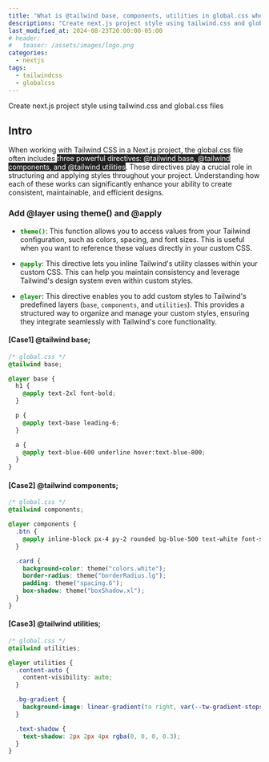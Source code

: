 ```yaml
---
title: "What is @tailwind base, components, utilities in global.css when using tailwind"
descriptions: "Create next.js project style using tailwind.css and global.css files"
last_modified_at: 2024-08-23T20:00:00-05:00
# header:
#   teaser: /assets/images/logo.png
categories:
  - nextjs
tags:
  - tailwindcss
  - globalcss
---
```


Create next.js project style using tailwind.css and global.css files

## Intro

When working with Tailwind CSS in a Next.js project, the global.css file often includes <span style='background: #222222; color:white;'>three powerful directives: @tailwind base, @tailwind components, and @tailwind utilities</span>. These directives play a crucial role in structuring and applying styles throughout your project. Understanding how each of these works can significantly enhance your ability to create consistent, maintainable, and efficient designs.


### Add @layer using theme() and @apply

- <span style="color: green;">**`theme()`**</span>: This function allows you to access values from your Tailwind configuration, such as colors, spacing, and font sizes. This is useful when you want to reference these values directly in your custom CSS.

- <span style="color: green;">**`@apply`**</span>: This directive lets you inline Tailwind's utility classes within your custom CSS. This can help you maintain consistency and leverage Tailwind's design system even within custom styles.

- <span style="color: green;">**`@layer`**</span>: This directive enables you to add custom styles to Tailwind's predefined layers (`base`, `components`, and `utilities`). This provides a structured way to organize and manage your custom styles, ensuring they integrate seamlessly with Tailwind's core functionality.


#### [Case1] @tailwind base;

```css
/* global.css */
@tailwind base;

@layer base {
  h1 {
    @apply text-2xl font-bold;
  }

  p {
    @apply text-base leading-6;
  }

  a {
    @apply text-blue-600 underline hover:text-blue-800;
  }
}
```

#### [Case2] @tailwind components;

```css
/* global.css */
@tailwind components;

@layer components {
  .btn {
    @apply inline-block px-4 py-2 rounded bg-blue-500 text-white font-semibold;
  }

  .card {
    background-color: theme("colors.white");
    border-radius: theme("borderRadius.lg");
    padding: theme("spacing.6");
    box-shadow: theme("boxShadow.xl");
  }
}
```

#### [Case3] @tailwind utilities;

```css
/* global.css */
@tailwind utilities;

@layer utilities {
  .content-auto {
    content-visibility: auto;
  }

  .bg-gradient {
    background-image: linear-gradient(to right, var(--tw-gradient-stops));
  }

  .text-shadow {
    text-shadow: 2px 2px 4px rgba(0, 0, 0, 0.3);
  }
}
```
